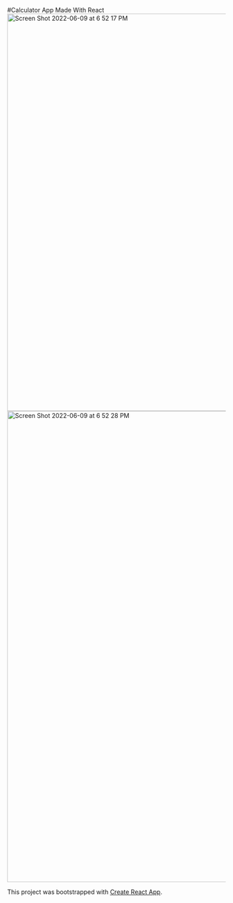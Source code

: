 #Calculator App Made With React
<img width="916" alt="Screen Shot 2022-06-09 at 6 52 17 PM" src="https://user-images.githubusercontent.com/97458251/172958557-424e9310-200c-4bb7-9a9e-5802d3c2f9e9.png">
<img width="1086" alt="Screen Shot 2022-06-09 at 6 52 28 PM" src="https://user-images.githubusercontent.com/97458251/172958558-4bc41aac-c538-4e21-ad11-f6562674bf57.png">




This project was bootstrapped with [Create React App](https://github.com/facebook/create-react-app).
